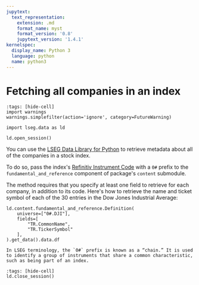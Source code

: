 ```yaml
---
jupytext:
  text_representation:
    extension: .md
    format_name: myst
    format_version: '0.8'
    jupytext_version: '1.4.1'
kernelspec:
  display_name: Python 3
  language: python
  name: python3
---
```


# Fetching all companies in an index

```{code-cell}
:tags: [hide-cell]
import warnings
warnings.simplefilter(action='ignore', category=FutureWarning)

import lseg.data as ld

ld.open_session()
```

You can use the [LSEG Data Library for Python](https://pypi.org/project/lseg-data/) to retrieve metadata about all of the companies in a stock index.

To do so, pass the index's [Refinitiv Instrument Code](https://en.wikipedia.org/wiki/Refinitiv_Identification_Code) with a `0#` prefix to the `fundamental_and_reference` component of package's `content` submodule.

The method requires that you specify at least one field to retrieve for each company, in addition to its code. Here's how to retrieve the name and ticket symbol of each of the 30 entries in the Dow Jones Industrial Average:


```{code-cell}
ld.content.fundamental_and_reference.Definition(
    universe=["0#.DJI"],
    fields=[
        "TR.CommonName",
        "TR.TickerSymbol"
    ],
).get_data().data.df
```

```{note}
In LSEG terminology, the `0#` prefix is known as a “chain.” It is used to identify a group of instruments that share a common characteristic, such as being part of an index.
```

```{code-cell}
:tags: [hide-cell]
ld.close_session()
```
